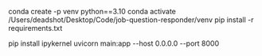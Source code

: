 conda create -p venv python==3.10
conda activate /Users/deadshot/Desktop/Code/job-question-responder/venv
pip install -r requirements.txt
<!-- For working in jupyter -->
pip install ipykernel
uvicorn main:app --host 0.0.0.0 --port 8000

